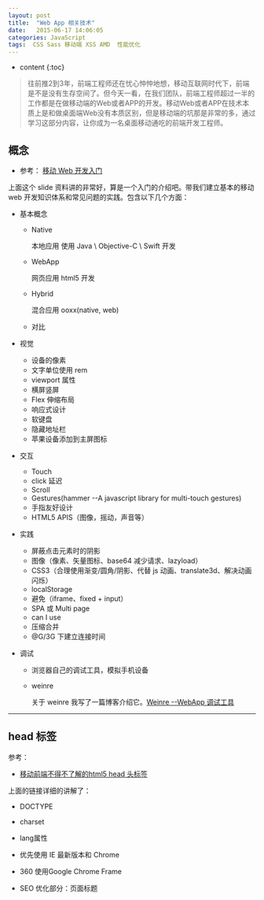 ```yaml
---
layout: post
title:  "Web App 相关技术"
date:   2015-06-17 14:06:05
categories: JavaScript
tags:  CSS Sass 移动端 XSS AMD  性能优化 
---
```


* content
{:toc}

> 往前推2到3年，前端工程师还在忧心忡忡地想，移动互联网时代下，前端是不是没有生存空间了。但今天一看，在我们团队，前端工程师超过一半的工作都是在做移动端的Web或者APP的开发。移动Web或者APP在技术本质上是和做桌面端Web没有本质区别，但是移动端的坑那是非常的多，通过学习这部分内容，让你成为一名桌面移动通吃的前端开发工程师。





## 概念

* 参考： [移动 Web 开发入门](http://junmer.github.io/mobile-dev-get-started/)

上面这个 slide 资料讲的非常好，算是一个入门的介绍吧。带我们建立基本的移动 web 开发知识体系和常见问题的实践。包含以下几个方面：

* 基本概念
    * Native

        本地应用 使用 Java \ Objective-C \ Swift 开发

    * WebApp

        网页应用 html5 开发

    * Hybrid

        混合应用 ooxx(native, web)

    * 对比

* 视觉
    * 设备的像素
    * 文字单位使用 rem
    * viewport 属性
    * 横屏竖屏
    * Flex 伸缩布局
    * 响应式设计
    * 软键盘
    * 隐藏地址栏
    * 苹果设备添加到主屏图标
* 交互
    * Touch
    * click 延迟
    * Scroll
    * Gestures(hammer --A javascript library for multi-touch gestures)
    * 手指友好设计
    * HTML5 APIS（图像，摇动，声音等）
* 实践
    * 屏蔽点击元素时的阴影
    * 图像（像素、矢量图标、base64 减少请求、lazyload）
    * CSS3（合理使用渐变/圆角/阴影、代替 js 动画、translate3d、解决动画闪烁）
    * localStorage
    * 避免（iframe、fixed + input）
    * SPA 或 Multi page
    * can I use
    * 压缩合并
    * @G/3G 下建立连接时间
* 调试
    * 浏览器自己的调试工具，模拟手机设备
    * weinre

        关于 weinre 我写了一篇博客介绍它。[Weinre --WebApp 调试工具](https://utachi.cn/2015/06/18/weinre/)

---

## head 标签

参考：

* [移动前端不得不了解的html5 head 头标签](http://www.css88.com/archives/5480)

上面的链接详细的讲解了：

* DOCTYPE
* charset
* lang属性
* 优先使用 IE 最新版本和 Chrome
* 360 使用Google Chrome Frame
* SEO 优化部分：页面标题<title>标签(head 头部必须)，页面关键词 keywords，页面描述内容 description，定义网页作者 author，网页搜索引擎索引方式
* 为移动设备添加 viewport

    `viewport` 可以让布局在移动浏览器上显示的更好。 通常会写

```html
<meta name ="viewport" content ="initial-scale=1, maximum-scale=3, minimum-scale=1, user-scalable=no">
<!-- `width=device-width` 会导致 iPhone 5 添加到主屏后以 WebApp 全屏模式打开页面时出现黑边 http://bigc.at/ios-webapp-viewport-meta.orz -->
```

* content 参数：
    * width viewport 宽度(数值/device-width)
    * height viewport 高度(数值/device-height)
    * initial-scale 初始缩放比例
    * maximum-scale 最大缩放比例
    * minimum-scale 最小缩放比例
    * user-scalable 是否允许用户缩放(yes/no)

* ios 设备，iOS 图标，Android，Windows 8

**总结：**

```html
<!DOCTYPE html> <!-- 使用 HTML5 doctype，不区分大小写 -->
<html lang="zh-cmn-Hans"> <!-- 更加标准的 lang 属性写法 http://zhi.hu/XyIa -->
<head>
    <!-- 声明文档使用的字符编码 -->
    <meta charset='utf-8'>
    <!-- 优先使用 IE 最新版本和 Chrome -->
    <meta http-equiv="X-UA-Compatible" content="IE=edge,chrome=1"/>
    <!-- 页面描述 -->
    <meta name="description" content="不超过150个字符"/>
    <!-- 页面关键词 -->
    <meta name="keywords" content=""/>
    <!-- 网页作者 -->
    <meta name="author" content="name, email@gmail.com"/>
    <!-- 搜索引擎抓取 -->
    <meta name="robots" content="index,follow"/>
    <!-- 为移动设备添加 viewport -->
    <meta name="viewport" content="initial-scale=1, maximum-scale=3, minimum-scale=1, user-scalable=no">
    <!-- `width=device-width` 会导致 iPhone 5 添加到主屏后以 WebApp 全屏模式打开页面时出现黑边 http://bigc.at/ios-webapp-viewport-meta.orz -->

    <!-- iOS 设备 begin -->
    <meta name="apple-mobile-web-app-title" content="标题">
    <!-- 添加到主屏后的标题（iOS 6 新增） -->
    <meta name="apple-mobile-web-app-capable" content="yes"/>
    <!-- 是否启用 WebApp 全屏模式，删除苹果默认的工具栏和菜单栏 -->

    <meta name="apple-itunes-app" content="app-id=myAppStoreID, affiliate-data=myAffiliateData, app-argument=myURL">
    <!-- 添加智能 App 广告条 Smart App Banner（iOS 6+ Safari） -->
    <meta name="apple-mobile-web-app-status-bar-style" content="black"/>
    <!-- 设置苹果工具栏颜色 -->
    <meta name="format-detection" content="telphone=no, email=no"/>
    <!-- 忽略页面中的数字识别为电话，忽略email识别 -->
    <!-- 启用360浏览器的极速模式(webkit) -->
    <meta name="renderer" content="webkit">
    <!-- 避免IE使用兼容模式 -->
    <meta http-equiv="X-UA-Compatible" content="IE=edge">
    <!-- 针对手持设备优化，主要是针对一些老的不识别viewport的浏览器，比如黑莓 -->
    <meta name="HandheldFriendly" content="true">
    <!-- 微软的老式浏览器 -->
    <meta name="MobileOptimized" content="320">
    <!-- uc强制竖屏 -->
    <meta name="screen-orientation" content="portrait">
    <!-- QQ强制竖屏 -->
    <meta name="x5-orientation" content="portrait">
    <!-- UC强制全屏 -->
    <meta name="full-screen" content="yes">
    <!-- QQ强制全屏 -->
    <meta name="x5-fullscreen" content="true">
    <!-- UC应用模式 -->
    <meta name="browsermode" content="application">
    <!-- QQ应用模式 -->
    <meta name="x5-page-mode" content="app">
    <!-- windows phone 点击无高光 -->
    <meta name="msapplication-tap-highlight" content="no">
    <!-- iOS 图标 begin -->
    <link rel="apple-touch-icon-precomposed" href="/apple-touch-icon-57x57-precomposed.png"/>
    <!-- iPhone 和 iTouch，默认 57x57 像素，必须有 -->
    <link rel="apple-touch-icon-precomposed" sizes="114x114" href="/apple-touch-icon-114x114-precomposed.png"/>
    <!-- Retina iPhone 和 Retina iTouch，114x114 像素，可以没有，但推荐有 -->
    <link rel="apple-touch-icon-precomposed" sizes="144x144" href="/apple-touch-icon-144x144-precomposed.png"/>
    <!-- Retina iPad，144x144 像素，可以没有，但推荐有 -->
    <!-- iOS 图标 end -->

    <!-- iOS 启动画面 begin -->
    <link rel="apple-touch-startup-image" sizes="768x1004" href="/splash-screen-768x1004.png"/>
    <!-- iPad 竖屏 768 x 1004（标准分辨率） -->
    <link rel="apple-touch-startup-image" sizes="1536x2008" href="/splash-screen-1536x2008.png"/>
    <!-- iPad 竖屏 1536x2008（Retina） -->
    <link rel="apple-touch-startup-image" sizes="1024x748" href="/Default-Portrait-1024x748.png"/>
    <!-- iPad 横屏 1024x748（标准分辨率） -->
    <link rel="apple-touch-startup-image" sizes="2048x1496" href="/splash-screen-2048x1496.png"/>
    <!-- iPad 横屏 2048x1496（Retina） -->

    <link rel="apple-touch-startup-image" href="/splash-screen-320x480.png"/>
    <!-- iPhone/iPod Touch 竖屏 320x480 (标准分辨率) -->
    <link rel="apple-touch-startup-image" sizes="640x960" href="/splash-screen-640x960.png"/>
    <!-- iPhone/iPod Touch 竖屏 640x960 (Retina) -->
    <link rel="apple-touch-startup-image" sizes="640x1136" href="/splash-screen-640x1136.png"/>
    <!-- iPhone 5/iPod Touch 5 竖屏 640x1136 (Retina) -->
    <!-- iOS 启动画面 end -->

    <!-- iOS 设备 end -->
    <meta name="msapplication-TileColor" content="#000"/>
    <!-- Windows 8 磁贴颜色 -->
    <meta name="msapplication-TileImage" content="icon.png"/>
    <!-- Windows 8 磁贴图标 -->

    <link rel="alternate" type="application/rss+xml" title="RSS" href="/rss.xml"/>
    <!-- 添加 RSS 订阅 -->
    <link rel="shortcut icon" type="image/ico" href="/favicon.ico"/>
    <!-- 添加 favicon icon -->

    <title>标题</title>
</head>
<body>
</body>
</html>
```

## 页面切换动画

* [移动端重构系列13——页面切换](http://www.w3cplus.com/mobile/mobile-terminal-refactoring-slider.html)
* [CSS3 3D Transform](http://www.w3cplus.com/css3/css3-3d-transform.html)

关于 HammerJS 的一个中文文档

* [Hammer.js](http://www.cnblogs.com/iamlilinfeng/p/4239957.html)

---

## CSS Processing

> CSS语言由于其自身语言设计的问题，加上一些浏览器兼容性问题，往往会使得我们在写它的时候，要写很多冗余代码，或者为了兼容性对同一个样式设定写好几遍。针对这些问题，诞生了CSS预处理和后处理的概念及相关方法、工具。
>
> 这些工具和方法帮助我们能够更加高效地书写可维护性更强的CSS代码。

这里我尝试使用了 Sass，果然很好用。下面记录几个 sass 教程。

* [Sass入门-w3cplus](http://www.w3cplus.com/sassguide/)
* [SASS用法指南-阮一峰](http://www.ruanyifeng.com/blog/2012/06/sass.html)

### 安装

首先要有 ruby 环境。

由于国内网络原因（你懂的），导致 rubygems.org 存放在 Amazon S3 上面的资源文件间歇性连接失败。这时候我们可以通过gem sources命令来配置源，先移除默认的 https://rubygems.org 源，然后添加淘宝的源 https://ruby.taobao.org/，然后查看下当前使用的源是哪个，如果是淘宝的，则表示可以输入 sass 安装命令 `gem install sass` 了。

    $ gem sources --remove https://rubygems.org/
    $ gem sources -a https://ruby.taobao.org/
    $ gem sources -l
    *** CURRENT SOURCES ***

    https://ruby.taobao.org
    # 请确保只有 ruby.taobao.org
    $ gem install sass

### 编译

    sass --watch style.scss:style.css --style expanded

---

### 补充

**`rem`**

字体单位使用 rem，用户在手机上设置了字体大小时，不会打破布局，造成混乱。

* [CSS3的REM设置字体大小-w3cplus](http://www.w3cplus.com/css3/define-font-size-with-css3-rem)
* [响应式十日谈第一日：使用 rem 设置文字大小-一丝](http://www.iyunlu.com/view/css-xhtml/76.html)

---

## 安全

> 安全是大家经常容易忽视，但其实一旦出现影响会非常大的问题，尤其对于没有经历过企业开发，或者没有踩过坑的同学，如果等到公司工作，做实际项目后非常容易发生安全问题。

### 分类

WEB基本攻击大致可以分为三大类：“资源枚举”、“参数操纵” 和 “其它攻击”

* 资源枚举
* 参数操纵
    * SQL注入
    * XPath注入
    * cgi命令执行
    * XXS（cross-site scripting跨域脚本攻击）其重点是“跨域”和“客户端执行”
        * Reflected XSS ——基于反射的XSS攻击。主要依靠站点服务端返回脚本，在客户端触发执行从而发起WEB攻击。
        * DOM-based or local XSS——基于DOM或本地的XSS攻击
        * Stored XSS——基于存储的XSS攻击
    * 会话劫持
* 其它攻击
    * CSRF（cross-site request forgery）跨站请求伪造
    * 钓鱼攻击指的是网站的伪造，比如ta0bao.com，然后在其中应用XSS等方式发起攻击。
    * 拒绝服务（DoS）指的是向网站发起洪水一样的请求（Traffic Floor），导致服务器超负荷并关闭，处理方法常规是采用QoS（Quality of Service）的软硬件解决方案。

### 关于 XSS

> **跨网站脚本**（Cross-site scripting，通常简称为XSS或跨站脚本或跨站脚本攻击）是一种网站应用程序的安全漏洞攻击，是代码注入的一种。它允许恶意用户将代码注入到网页上，其他用户在观看网页时就会受到影响。这类攻击通常包含了HTML以及用户端脚本语言。
>
> XSS攻击通常指的是通过利用网页开发时留下的漏洞，通过巧妙的方法注入恶意指令代码到网页，使用户加载并执行攻击者恶意制造的网页程序。这些恶意网页程序通常是JavaScript，但实际上也可以包括Java， VBScript， ActiveX， Flash 或者甚至是普通的HTML。攻击成功后，攻击者可能得到更高的权限（如执行一些操作）、私密网页内容、会话和cookie等各种内容。
>
> ——维基百科

### XSS 防护

1. 浏览器解析顺序：

    HTML Parser >> CSS Parser >> JavaScript Parser

2. 浏览器解码顺序：

    HTML Decoding >> URL Decoding >> JavaScript Decoding

3. 具体的防护方式：

    * 验证输入并且基于语境和按照正确的顺序转义不可信数据
        * HTML 中的字符串
        * HTML 属性中的字符串
        * 事件句柄属性和 JavaScript 中的字符串
        * HTML 属性中的 URL 路径
        * HTML 风格属性和 CSS 中的字符串
        * JavaScript 中的 HTML
    * 始终遵循白名单优于黑名单的做法
    * 使用 UTF-8 为默认的字符编码以及设置 content 为 text/html
    * 不要将用户可以控制的文本放在<meta>标签前。通过使用不同的字符集注射可以导致 XSS。
    * 使用 <!DOCTYPE html>
    * 使用推荐的 HTTP 响应头进行 XSS 防护
    * 防止 CRLF 注入/HTTP 响应拆分
    * 禁止 TRACE 和其他非必要方法


对于 innerHTML 的方式输出的，我们可以采用如下的方式转码

```js
/**
 * 转码 XSS 防护
 * @param  {String} str 用户输入的字符串
 * @return {String}     转码后的字符串
 */
function changeCode(str) {
    str = str.replace(/&/g, "&amp;")
              .replace(/</g, "&lt;")
              .replace(/>/g, "&gt;")
              .replace(/"/g, "&quot;")
              .replace(/'/g, "&#x27;")
              .replace(/\//g, "&#x2f;");
    return str;
}
```

---

参考：

* [浅谈WEB安全性（前端向）](http://www.cnblogs.com/vajoy/p/4176908.html)
* [XSS的原理分析与解剖](http://www.freebuf.com/articles/web/40520.html)
* [原创翻译：给开发者的终极XSS防护备忘录](http://www.fooying.com/chinese-translationthe-ultimate-xss-protection-cheatsheet-for-developers/)

---

## 性能优化

> 在自己做一些小项目时，可能是学校的一些网站项目，流量可能日均都不超过500，而且大多是校园局域网内访问；或者是开发一些实验室的MIS系统，这辈子你都不会去使用你开发的这个系统。在这样一些项目中，性能优化往往会被你忽略。
>
> 但是如果你是做一个日均PV数万、数十万、甚至更大的量级，开发的页面会被全国各地，不同网络条件的用户来进行访问。这个时候，性能问题就无法忽视了。在当今的网络条件下，如果你的页面3秒都无法完成首屏渲染，一定会让你的网站流失很多用户。
>
> 整个网站的性能优化有很多的环节和工作，大多数时候，不是前端工程师单独就能完成的，尤其在职能划分明确的公司中，往往需要前后端、运维、DBA等多个职位协同完成。所以，在我们的课程中，主要让你了解整个性能优化都涉及哪些方面的工作，同时，我们会专注介绍一些在前端领域可以重点关注的技术点。

这里就是网页的打开速度，如果你的网页打开速度很慢，那么一定会有用户的流失。所以性能优化很重要。

* 网页内容
    * 减少http请求次数
    * 减少DNS查询次数
    * 避免页面跳转
    * 缓存Ajax
    * 延迟加载
    * 提前加载
    * 减少DOM元素数量
    * 根据域名划分内容
    * 减少iframe数量
    * 避免404
* 服务器
    * 使用CDN
    * 添加Expires 或Cache-Control报文头
    * Gzip压缩传输文件
    * 配置ETags
    * 尽早flush输出
    * 使用GET Ajax请求
    * 避免空的图片src
* Cookie
    * 减少Cookie大小
    * 页面内容使用无cookie域名
* CSS
    * 将样式表置顶
    * 避免CSS表达式
    * 用\<link\>代替@import
    * 避免使用Filters
* Javascript
    * 将脚本置底
    * 使用外部Javascirpt和CSS文件
    * 精简Javascript和CSS
    * 去除重复脚本
    * 减少DOM访问
    * 使用智能事件处理
* 图片
    * 优化图像
    * 优化CSS Sprite
    * 不要在HTML中缩放图片
    * 使用小且可缓存的favicon.ico
* 移动客户端
    * 保持单个内容小于25KB
    * 打包组建成符合文档

具体细节参考文章：

* [毫秒必争，前端网页性能最佳实践](http://www.cnblogs.com/developersupport/p/webpage-performance-best-practices.html)

我在 ToDo 这个任务中主要使用了 CDN 来加载静态资源。比如我使用了 [百度静态资源公共库](http://cdn.code.baidu.com/)。引用了里面的 fontawesome，速度果然比在 GitHub 仓库里快很多。下一步是压缩我自己写的静态资源。

其他参考资料：

* [给网页设计师和前端开发者看的前端性能优化](http://www.oschina.net/translate/front-end-performance-for-web-designers-and-front-end-developers#section:maximising-parallelisation)
* [梳理：提高前端性能方面的处理以及不足](http://www.zhangxinxu.com/wordpress/?p=3152)
* [css sprite原理优缺点及使用](http://www.cnblogs.com/mofish/archive/2010/10/12/1849062.html)
* [CSS Sprites：鱼翅还是三鹿？](http://www.qianduan.net/css-sprites-useful-technique-or-potential-nuisance/)
* [大型网站的灵魂——性能](http://www.cnblogs.com/leefreeman/p/3998757.html)
* [编写高效的 CSS 选择器](http://web.jobbole.com/35339/)

---

## 模块化

> 对于一个复杂项目，特别是多人协作的复杂项目，如何合理划分模块，如何更加方便地进行模块加载，如何管理模块之间的依赖，是一个项目团队都会面临的问题，目前业界已经有了一些较为普遍的解决方案，如AMD。这个部分希望你能够通过学习JavaScript的模块化，学习如何合理地规划项目模块，合理使用模块化工具来优化你的项目代码结构。

一个模块就是实现特定功能的文件，有了模块，我们就可以更方便地使用别人的代码，想要什么功能，就加载什么模块。模块开发需要遵循一定的规范，否则就都乱套了。

根据AMD规范，我们可以使用 `define` 定义模块，使用 `require` 调用模块。

目前，通行的 js 模块规范主要有两种：`CommonJS` 和 `AMD`。

### AMD规范

AMD 即 Asynchronous Module Definition，中文名是“异步模块定义”的意思。它是一个在浏览器端模块化开发的规范，服务器端的规范是 CommonJS

模块将被异步加载，模块加载不影响后面语句的运行。所有依赖某些模块的语句均放置在回调函数中。

AMD 是 RequireJS 在推广过程中对模块定义的规范化的产出。

详细 API 如下：

* [AMD（中文版）](https://github.com/amdjs/amdjs-api/wiki/AMD-(%E4%B8%AD%E6%96%87%E7%89%88))

---

### CommonJS规范

CommonJS 是服务器端模块的规范，Node.js 采用了这个规范。Node.JS 首先采用了 js 模块化的概念。

根据 CommonJS 规范，一个单独的文件就是一个模块。每一个模块都是一个单独的作用域，也就是说，在该模块内部定义的变量，无法被其他模块读取，除非定义为 global 对象的属性。

输出模块变量的最好方法是使用 module.exports 对象。

---

### 为什么要用 requireJS

试想一下，如果一个网页有很多的js文件，那么浏览器在下载该页面的时候会先加载js文件，从而停止了网页的渲染，如果文件越多，浏览器可能失去响应。其次，要保证js文件的依赖性，依赖性最大的模块（文件）要放在最后加载，当依赖关系很复杂的时候，代码的编写和维护都会变得困难。

RequireJS就是为了解决这两个问题而诞生的：

> （1）实现js文件的异步加载，避免网页失去响应；
> （2）管理模块之间的依赖性，便于代码的编写和维护。

#### requireJS

* [requireJS 官网](http://requirejs.org/)
* [requireJS 中文网](http://www.requirejs.cn/)

---

### AMD和CMD

CMD（Common Module Definition） 通用模块定义。该规范明确了模块的基本书写格式和基本交互规则。该规范是在国内发展出来的。AMD是依赖关系前置，CMD是按需加载。

> AMD 是 RequireJS 在推广过程中对模块定义的规范化产出。
> CMD 是 SeaJS 在推广过程中对模块定义的规范化产出。

* [CMD 模块定义规范](https://github.com/seajs/seajs/issues/242)

对于依赖的模块，AMD 是提前执行，CMD 是延迟执行。

> AMD:提前执行（异步加载：依赖先执行）+延迟执行
> CMD:延迟执行（运行到需加载，根据顺序执行）

---


### 参考   

* [Javascript模块化编程（一）：模块的写法--阮一峰](http://www.ruanyifeng.com/blog/2012/10/javascript_module.html)
* [Javascript模块化编程（二）：AMD规范](http://www.ruanyifeng.com/blog/2012/10/asynchronous_module_definition.html)
* [Javascript模块化编程（三）：require.js的用法](http://www.ruanyifeng.com/blog/2012/11/require_js.html)
* [详解 JavaScript 模块开发](http://segmentfault.com/a/1190000000733959)
* [浅谈模块化的JavaScript](http://www.cnblogs.com/jinguangguo/archive/2013/04/06/3002515.html?utm_source=tuicool)
* [再谈 SeaJS 与 RequireJS 的差异](http://div.io/topic/430)
* 玩转AMD系列 by erik@EFE
    * [玩转AMD - 写在前面](http://efe.baidu.com/blog/dissecting-amd-preface/)
    * [玩转AMD - 设计思路](http://efe.baidu.com/blog/dissecting-amd-what/)
    * [玩转AMD - 应用实践](http://efe.baidu.com/blog/dissecting-amd-how/)
    * [玩转AMD - Loader](http://efe.baidu.com/blog/dissecting-amd-loader/)   



---


## 前端工程化

> 业界目前有非常多的前端开发工具，完成一些开发过程中可以自动化完成的工作，提高研发效率，并且可以提高多人协作时的开发过程一致性，提高整个项目的运维效率。
>
> 在EFE日常工作中，我们是基于EDP，完成项目开发过程中的项目构建、包管理、调试、单测、静态检测、打包、压缩、优化、项目部署等一系列所有工作。

注：

如果网络不好，可以使用 [淘宝 NPM 镜像](http://npm.taobao.org/)。

### 参考

* [前端工程与模块化框架](http://div.io/topic/439)
* [手机百度前端工程化之路](http://mweb.baidu.com/p/baidusearch-front-end-road.html)
* [对话百度前端工程师张云龙：F.I.S与前端工业化](http://www.infoq.com/cn/articles/yunlong-on-fis)
* [EDP](https://github.com/ecomfe/edp)
* [Grunt教程——初涉Grunt](http://www.w3cplus.com/tools/grunt-tutorial-start-grunt.html)
* [gulp入门指南](http://www.open-open.com/lib/view/open1417068223049.html)
* [Gulp开发教程（翻译）](http://www.w3ctech.com/topic/134)
* [Gulp 中文网](http://www.gulpjs.com.cn/)
* [npm的package.json中文文档](https://github.com/ericdum/mujiang.info/issues/6)

---

## 最终作品

在任务三中，做了一个 PC 端的 ToDo 应用。任务四是将它优化，以适应移动端设备。

### ToDo WebApp Version

* [任务四要求](https://github.com/baidu-ife/ife/tree/master/task/task0004)
* [源代码](https://github.com/shocking119/ToDo-WebApp)
* [在线 demo](https://utachi.cn/ToDo-WebApp/)
* 手机查看 ↓ 二维码 ↓

    ![todoWebApp](http://7q5cdt.com1.z0.glb.clouddn.com/task4-code-todoWebApp.png)

* [我的博客 HyG](https://utachi.cn)

### Details

* **数据存储**

    以 JSON 模拟数据表的形式存储于 LocalStorage 中

         使用数据库的思想，构建3张表。
         cateJson 分类
         childCateJson 子分类
         taskJson 任务

         分类表 cate
         ----------------------
         id* | name | child(FK)
         ----------------------

         子分类表 childCate
         --------------------------------
         id* | pid(FK) | name | child(FK)
         --------------------------------

         任务表 task
         ----------------------------------------------
         id* | pid(FK) | finish | name | date | content
         ----------------------------------------------

* **使用 `Sass` 重构了 CSS 代码**

    使用分块、继承等方式，使得代码更加清晰明了。

* **响应式布局**

    针对手机端细节做了很多调整，更符合手机上的视觉交互习惯。

* **加入页面切换效果**

    使用 `translate3d()`，纯 CSS3 切换动画效果。

* **处理了 XSS 防护**

    对可能造成破坏的字符进行转码。

* **性能优化**

    使用 CDN 处理静态资源 fontAwesome，压缩静态资源等

* **模块化**

    使用 requireJS 模块化 JavaScript 代码。重构 JavaScript 代码。优化之前写的耦合性高的绑定事件，重新绑定事件，降低耦合性。期间根据具体需求重写了事件代理的代码。

* **前端工程化**

    使用 gulp，自动编译 Sass，压缩 CSS 和 JavaScript 代码。并且配置了自动流程。



---

## 其他

### `-webkit-tap-highlight-color` 属性

感谢 [fiona](https://github.com/fiona23) 指出。

safari移动端点击的时候会闪一下加上 `-webkit-tap-highlight-color: transparent;` 就不会闪了。

参考：

* [`-webkit-tap-highlight-color`  css88](http://www.css88.com/webkit/-webkit-tap-highlight-color/)
* [`-webkit-tap-highlight-color` 属性](http://ued.ctrip.com/webkitcss/prop/tap-highlight-color.html)

---

### textarea 标签 disabled 颜色

* 为什么用 disabled 属性？

    因为我发现仅仅使用 readonly 属性，在 IE 下是显示光标的。于是使用 disabled。

* 出现的问题

    各家浏览器对于 disabled 属性有自己的样式设定，比如 IE 下是灰色的。苹果设备下也是。改变这些样式的方法也不是统一的。如果要兼容 Safari 必须加上

```
background: #fff;
-webkit-text-fill-color: rgba(0, 0, 0, 1);
-webkit-opacity: 1;
```

于是最终代码如下：

```css
textarea:disabled {
    color:#000;
    background: #fff;
    -webkit-text-fill-color: rgba(0, 0, 0, 1);
    -webkit-opacity: 1;
}
```

* 参考：[Disabled input text color 中的评论](http://stackoverflow.com/a/4648315)
